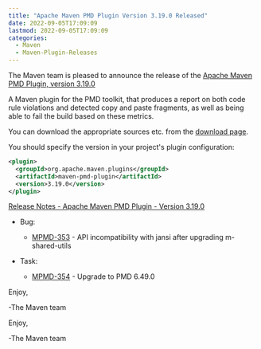 ```yaml
---
title: "Apache Maven PMD Plugin Version 3.19.0 Released"
date: 2022-09-05T17:09:09
lastmod: 2022-09-05T17:09:09
categories:
  - Maven
  - Maven-Plugin-Releases
---
```

The Maven team is pleased to announce the release of the 
[Apache Maven PMD Plugin, version 3.19.0](https://maven.apache.org/plugins/maven-pmd-plugin/)

A Maven plugin for the PMD toolkit, that produces a report on both code rule
violations and detected copy and paste fragments, as well as being able to fail
the build based on these metrics.

You can download the appropriate sources etc. from the 
[download page](https://maven.apache.org/plugins/maven-pmd-plugin/download.cgi).

You should specify the version in your project's plugin configuration:

```xml
<plugin>
  <groupId>org.apache.maven.plugins</groupId>
  <artifactId>maven-pmd-plugin</artifactId>
  <version>3.19.0</version>
</plugin>
```

[Release Notes - Apache Maven PMD Plugin - Version 3.19.0](https://issues.apache.org/jira/secure/ReleaseNote.jspa?projectId=12317621&version=12352255)

* Bug:

  * [MPMD-353](https://issues.apache.org/jira/browse/MPMD-353) - API incompatibility with jansi after upgrading m-shared-utils

* Task:

  * [MPMD-354](https://issues.apache.org/jira/browse/MPMD-354) - Upgrade to PMD 6.49.0


Enjoy,

-The Maven team





Enjoy,

-The Maven team
